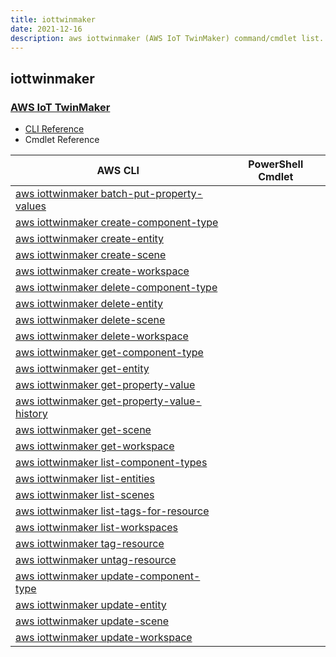 ```yaml
---
title: iottwinmaker
date: 2021-12-16
description: aws iottwinmaker (AWS IoT TwinMaker) command/cmdlet list.
---
```


## iottwinmaker

### [AWS IoT TwinMaker](https://aws.amazon.com/iot-twinmaker/)

* [CLI Reference](https://docs.aws.amazon.com/cli/latest/reference/iottwinmaker/index.html)
* Cmdlet Reference

|AWS CLI|PowerShell Cmdlet|
|----|----|
|[aws iottwinmaker batch-put-property-values](https://docs.aws.amazon.com/cli/latest/reference/iottwinmaker/batch-put-property-values.html)||
|[aws iottwinmaker create-component-type](https://docs.aws.amazon.com/cli/latest/reference/iottwinmaker/create-component-type.html)||
|[aws iottwinmaker create-entity](https://docs.aws.amazon.com/cli/latest/reference/iottwinmaker/create-entity.html)||
|[aws iottwinmaker create-scene](https://docs.aws.amazon.com/cli/latest/reference/iottwinmaker/create-scene.html)||
|[aws iottwinmaker create-workspace](https://docs.aws.amazon.com/cli/latest/reference/iottwinmaker/create-workspace.html)||
|[aws iottwinmaker delete-component-type](https://docs.aws.amazon.com/cli/latest/reference/iottwinmaker/delete-component-type.html)||
|[aws iottwinmaker delete-entity](https://docs.aws.amazon.com/cli/latest/reference/iottwinmaker/delete-entity.html)||
|[aws iottwinmaker delete-scene](https://docs.aws.amazon.com/cli/latest/reference/iottwinmaker/delete-scene.html)||
|[aws iottwinmaker delete-workspace](https://docs.aws.amazon.com/cli/latest/reference/iottwinmaker/delete-workspace.html)||
|[aws iottwinmaker get-component-type](https://docs.aws.amazon.com/cli/latest/reference/iottwinmaker/get-component-type.html)||
|[aws iottwinmaker get-entity](https://docs.aws.amazon.com/cli/latest/reference/iottwinmaker/get-entity.html)||
|[aws iottwinmaker get-property-value](https://docs.aws.amazon.com/cli/latest/reference/iottwinmaker/get-property-value.html)||
|[aws iottwinmaker get-property-value-history](https://docs.aws.amazon.com/cli/latest/reference/iottwinmaker/get-property-value-history.html)||
|[aws iottwinmaker get-scene](https://docs.aws.amazon.com/cli/latest/reference/iottwinmaker/get-scene.html)||
|[aws iottwinmaker get-workspace](https://docs.aws.amazon.com/cli/latest/reference/iottwinmaker/get-workspace.html)||
|[aws iottwinmaker list-component-types](https://docs.aws.amazon.com/cli/latest/reference/iottwinmaker/list-component-types.html)||
|[aws iottwinmaker list-entities](https://docs.aws.amazon.com/cli/latest/reference/iottwinmaker/list-entities.html)||
|[aws iottwinmaker list-scenes](https://docs.aws.amazon.com/cli/latest/reference/iottwinmaker/list-scenes.html)||
|[aws iottwinmaker list-tags-for-resource](https://docs.aws.amazon.com/cli/latest/reference/iottwinmaker/list-tags-for-resource.html)||
|[aws iottwinmaker list-workspaces](https://docs.aws.amazon.com/cli/latest/reference/iottwinmaker/list-workspaces.html)||
|[aws iottwinmaker tag-resource](https://docs.aws.amazon.com/cli/latest/reference/iottwinmaker/tag-resource.html)||
|[aws iottwinmaker untag-resource](https://docs.aws.amazon.com/cli/latest/reference/iottwinmaker/untag-resource.html)||
|[aws iottwinmaker update-component-type](https://docs.aws.amazon.com/cli/latest/reference/iottwinmaker/update-component-type.html)||
|[aws iottwinmaker update-entity](https://docs.aws.amazon.com/cli/latest/reference/iottwinmaker/update-entity.html)||
|[aws iottwinmaker update-scene](https://docs.aws.amazon.com/cli/latest/reference/iottwinmaker/update-scene.html)||
|[aws iottwinmaker update-workspace](https://docs.aws.amazon.com/cli/latest/reference/iottwinmaker/update-workspace.html)||

